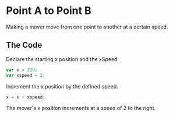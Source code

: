 # Point A to Point B

Making a mover move from one point to another at a certain speed.

## The Code

Declare the starting x position and the xSpeed.

```js
var x = 320;
var xspeed = 2;
```

Increment the x position by the defined speed.

```js
x = x + xspeed;
```

The mover's x position increments at a speed of 2 to the right.